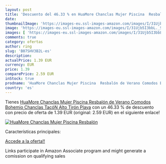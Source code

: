 ```yaml
---
layout: post
title: 'Descuento del 46.33 % en HuaMore Chanclas Mujer Piscina  Resbalón'
date: 
thumbnailImage: 'https://images-eu.ssl-images-amazon.com/images/I/31Ujb5I3bbL._SL200_.jpg'
image: 'https://images-eu.ssl-images-amazon.com/images/I/31Ujb5I3bbL._SL200_.jpg'
images: [ 'https://images-eu.ssl-images-amazon.com/images/I/31Ujb5I3bbL._SL200_.jpg' ]
comments: true
category: ofertas
author: ring
slug: 'B07SHV3B2L-es'
description:
actualPrice: 1.39 EUR
currency: EUR
price: 1.39
comparePrice: 2.59 EUR
inStock: true
prodname: 'HuaMore Chanclas Mujer Piscina  Resbalón de Verano Comodos Bohemio Chanclas TacóN Alto Tirón Playa'
country: 'es'
---
```


Tienes [HuaMore Chanclas Mujer Piscina  Resbalón de Verano Comodos Bohemio Chanclas TacóN Alto Tirón Playa](https://www.amazon.es/dp/B07SHV3B2L/?tag=tolees-21) con un 46.33 % de descuento con precio de oferta de 1.39 EUR (original: 2.59 EUR) en el siguiente enlace!

[![HuaMore Chanclas Mujer Piscina  Resbalón](https://images-eu.ssl-images-amazon.com/images/I/31Ujb5I3bbL._SL200_.jpg)](https://www.amazon.es/dp/B07SHV3B2L/?tag=tolees-21)

Características principales:


[Accede a la oferta!!](https://www.amazon.es/dp/B07SHV3B2L/?tag=tolees-21)

Links participate in Amazon Associate program and might generate a comission on qualifying sales


